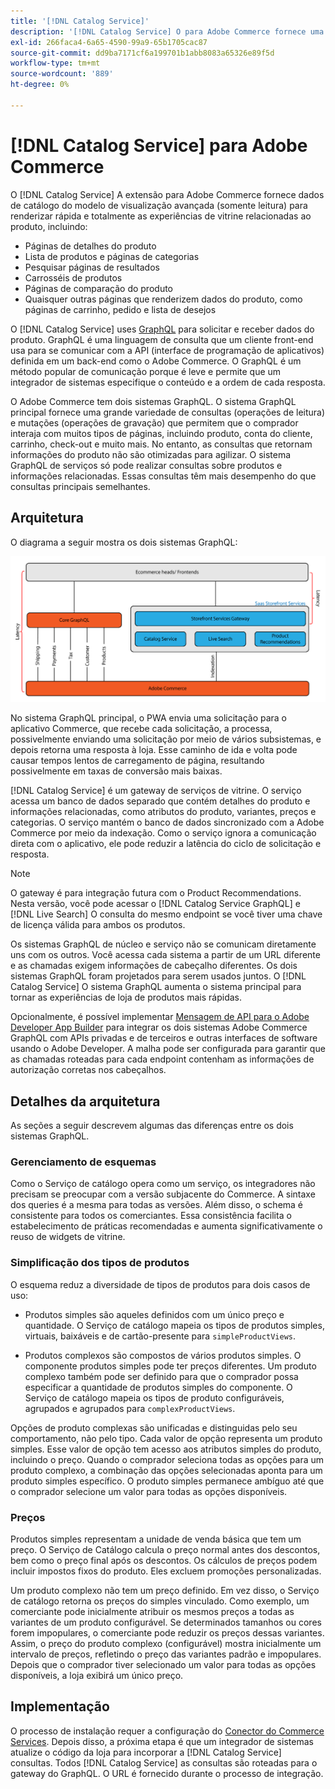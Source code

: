 ```yaml
---
title: '[!DNL Catalog Service]'
description: '[!DNL Catalog Service] O para Adobe Commerce fornece uma maneira de recuperar o conteúdo das Páginas de exibição do produto e das Páginas de lista do produto muito mais rapidamente do que as consultas nativas do Adobe Commerce GraphQL.'
exl-id: 266faca4-6a65-4590-99a9-65b1705cac87
source-git-commit: dd9ba7171cf6a199701b1abb8083a65326e89f5d
workflow-type: tm+mt
source-wordcount: '889'
ht-degree: 0%

---
```


# [!DNL Catalog Service] para Adobe Commerce

O [!DNL Catalog Service] A extensão para Adobe Commerce fornece dados de catálogo do modelo de visualização avançada (somente leitura) para renderizar rápida e totalmente as experiências de vitrine relacionadas ao produto, incluindo:

* Páginas de detalhes do produto
* Lista de produtos e páginas de categorias
* Pesquisar páginas de resultados
* Carrosséis de produtos
* Páginas de comparação do produto
* Quaisquer outras páginas que renderizem dados do produto, como páginas de carrinho, pedido e lista de desejos

O [!DNL Catalog Service] uses [GraphQL](https://graphql.org/) para solicitar e receber dados do produto. GraphQL é uma linguagem de consulta que um cliente front-end usa para se comunicar com a API (interface de programação de aplicativos) definida em um back-end como o Adobe Commerce. O GraphQL é um método popular de comunicação porque é leve e permite que um integrador de sistemas especifique o conteúdo e a ordem de cada resposta.

O Adobe Commerce tem dois sistemas GraphQL. O sistema GraphQL principal fornece uma grande variedade de consultas (operações de leitura) e mutações (operações de gravação) que permitem que o comprador interaja com muitos tipos de páginas, incluindo produto, conta do cliente, carrinho, check-out e muito mais. No entanto, as consultas que retornam informações do produto não são otimizadas para agilizar. O sistema GraphQL de serviços só pode realizar consultas sobre produtos e informações relacionadas. Essas consultas têm mais desempenho do que consultas principais semelhantes.

## Arquitetura

O diagrama a seguir mostra os dois sistemas GraphQL:

![Diagrama de arquitetura do catálogo](assets/catalog-service-architecture.png)

No sistema GraphQL principal, o PWA envia uma solicitação para o aplicativo Commerce, que recebe cada solicitação, a processa, possivelmente enviando uma solicitação por meio de vários subsistemas, e depois retorna uma resposta à loja. Esse caminho de ida e volta pode causar tempos lentos de carregamento de página, resultando possivelmente em taxas de conversão mais baixas.

[!DNL Catalog Service] é um gateway de serviços de vitrine. O serviço acessa um banco de dados separado que contém detalhes do produto e informações relacionadas, como atributos do produto, variantes, preços e categorias. O serviço mantém o banco de dados sincronizado com a Adobe Commerce por meio da indexação.
Como o serviço ignora a comunicação direta com o aplicativo, ele pode reduzir a latência do ciclo de solicitação e resposta.

>[!NOTE]
>
>O gateway é para integração futura com o Product Recommendations. Nesta versão, você pode acessar o [!DNL Catalog Service GraphQL] e [!DNL Live Search] O consulta do mesmo endpoint se você tiver uma chave de licença válida para ambos os produtos.

Os sistemas GraphQL de núcleo e serviço não se comunicam diretamente uns com os outros. Você acessa cada sistema a partir de um URL diferente e as chamadas exigem informações de cabeçalho diferentes. Os dois sistemas GraphQL foram projetados para serem usados juntos. O [!DNL Catalog Service] O sistema GraphQL aumenta o sistema principal para tornar as experiências de loja de produtos mais rápidas.

Opcionalmente, é possível implementar [Mensagem de API para o Adobe Developer App Builder](https://developer.adobe.com/graphql-mesh-gateway/) para integrar os dois sistemas Adobe Commerce GraphQL com APIs privadas e de terceiros e outras interfaces de software usando o Adobe Developer. A malha pode ser configurada para garantir que as chamadas roteadas para cada endpoint contenham as informações de autorização corretas nos cabeçalhos.

## Detalhes da arquitetura

As seções a seguir descrevem algumas das diferenças entre os dois sistemas GraphQL.

### Gerenciamento de esquemas

Como o Serviço de catálogo opera como um serviço, os integradores não precisam se preocupar com a versão subjacente do Commerce. A sintaxe dos queries é a mesma para todas as versões. Além disso, o schema é consistente para todos os comerciantes. Essa consistência facilita o estabelecimento de práticas recomendadas e aumenta significativamente o reuso de widgets de vitrine.

### Simplificação dos tipos de produtos

O esquema reduz a diversidade de tipos de produtos para dois casos de uso:

* Produtos simples são aqueles definidos com um único preço e quantidade. O Serviço de catálogo mapeia os tipos de produtos simples, virtuais, baixáveis e de cartão-presente para `simpleProductViews`.

* Produtos complexos são compostos de vários produtos simples. O componente produtos simples pode ter preços diferentes. Um produto complexo também pode ser definido para que o comprador possa especificar a quantidade de produtos simples do componente. O Serviço de catálogo mapeia os tipos de produto configuráveis, agrupados e agrupados para `complexProductViews`.

Opções de produto complexas são unificadas e distinguidas pelo seu comportamento, não pelo tipo. Cada valor de opção representa um produto simples. Esse valor de opção tem acesso aos atributos simples do produto, incluindo o preço. Quando o comprador seleciona todas as opções para um produto complexo, a combinação das opções selecionadas aponta para um produto simples específico. O produto simples permanece ambíguo até que o comprador selecione um valor para todas as opções disponíveis.

### Preços

Produtos simples representam a unidade de venda básica que tem um preço. O Serviço de Catálogo calcula o preço normal antes dos descontos, bem como o preço final após os descontos. Os cálculos de preços podem incluir impostos fixos do produto. Eles excluem promoções personalizadas.

Um produto complexo não tem um preço definido. Em vez disso, o Serviço de catálogo retorna os preços do simples vinculado. Como exemplo, um comerciante pode inicialmente atribuir os mesmos preços a todas as variantes de um produto configurável. Se determinados tamanhos ou cores forem impopulares, o comerciante pode reduzir os preços dessas variantes. Assim, o preço do produto complexo (configurável) mostra inicialmente um intervalo de preços, refletindo o preço das variantes padrão e impopulares. Depois que o comprador tiver selecionado um valor para todas as opções disponíveis, a loja exibirá um único preço.

## Implementação

O processo de instalação requer a configuração do [Conector do Commerce Services](../landing/saas.md). Depois disso, a próxima etapa é que um integrador de sistemas atualize o código da loja para incorporar a [!DNL Catalog Service] consultas. Todos [!DNL Catalog Service] as consultas são roteadas para o gateway do GraphQL. O URL é fornecido durante o processo de integração.
